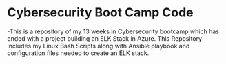 # Cybersecurity Boot Camp Code


-This is a repository of my 13 weeks in Cybersecurity bootcamp which has ended with a project building an ELK Stack in Azure.  This Repository includes my Linux Bash Scripts along with Ansible playbook and configuration files needed to create an ELK stack.  
